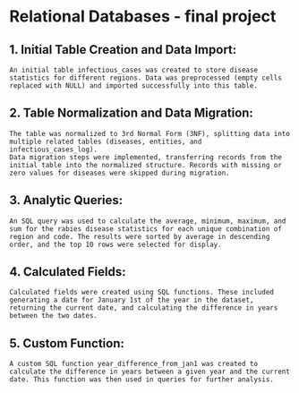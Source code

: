 # Relational Databases - final project

## 1. Initial Table Creation and Data Import:
    An initial table infectious_cases was created to store disease statistics for different regions. Data was preprocessed (empty cells replaced with NULL) and imported successfully into this table.
## 2. Table Normalization and Data Migration:
    The table was normalized to 3rd Normal Form (3NF), splitting data into multiple related tables (diseases, entities, and infectious_cases_log).
    Data migration steps were implemented, transferring records from the initial table into the normalized structure. Records with missing or zero values for diseases were skipped during migration.
## 3. Analytic Queries:
    An SQL query was used to calculate the average, minimum, maximum, and sum for the rabies disease statistics for each unique combination of region and code. The results were sorted by average in descending order, and the top 10 rows were selected for display.
## 4. Calculated Fields:
    Calculated fields were created using SQL functions. These included generating a date for January 1st of the year in the dataset, returning the current date, and calculating the difference in years between the two dates.
## 5. Custom Function:
    A custom SQL function year_difference_from_jan1 was created to calculate the difference in years between a given year and the current date. This function was then used in queries for further analysis.